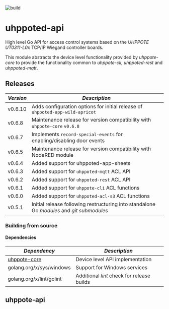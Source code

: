 ![build](https://github.com/uhppoted/uhppoted-api/workflows/build/badge.svg)

# uhppoted-api

High level Go API for access control systems based on the *UHPPOTE UT0311-L0x* TCP/IP Wiegand controller boards. 

This module
abstracts the device level functionality provided by *uhppote-core* to provide the functionality common to *uhppote-cli*, 
*uhppoted-rest* and *uhppoted-mqtt*.

## Releases

| *Version* | *Description*                                                                             |
| --------- | ----------------------------------------------------------------------------------------- |
| v0.6.10   | Adds configuration options for initial release of `uhppoted-app-wild-apricot`             |
| v0.6.8    | Maintenance release for version compatibility with `uhppote-core` `v0.6.8`                |
| v0.6.7    | Implements `record-special-events` for enabling/disabling door events                     |
| v0.6.5    | Maintenance release for version compatibility with NodeRED module                         |
| v0.6.4    | Added support for uhppoted-app-sheets                                                     |
| v0.6.3    | Added support for `uhppoted-mqtt` ACL API                                                 |
| v0.6.2    | Added support for `uhppoted-rest` ACL API                                                 |
| v0.6.1    | Added support for `uhppote-cli` ACL functions                                             |
| v0.6.0    | Added support for `uhppoted-acl-s3` ACL functions                                         |
| v0.5.1    | Initial release following restructuring into standalone Go *modules* and *git submodules* |

### Building from source

#### Dependencies

| *Dependency*                                             | *Description*                                          |
| -------------------------------------------------------- | ------------------------------------------------------ |
| [uhppote-core](https://github.com/uhppoted/uhppote-core) | Device level API implementation                        |
| golang.org/x/sys/windows                                 | Support for Windows services                           |
| golang.org/x/lint/golint                                 | Additional *lint* check for release builds             |

## uhppote-api


